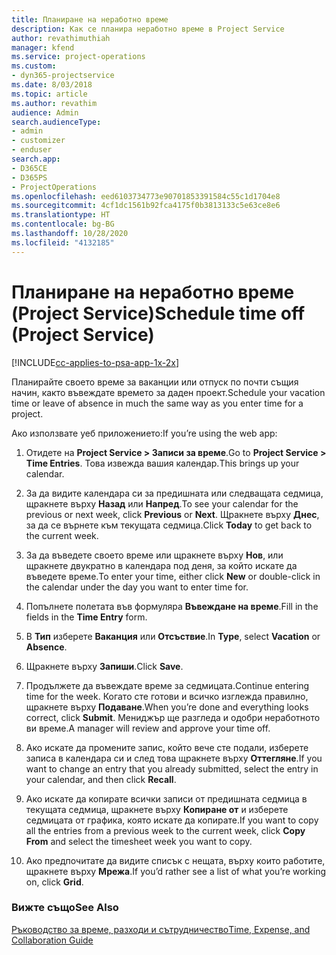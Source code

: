 ```yaml
---
title: Планиране на неработно време
description: Как се планира неработно време в Project Service
author: revathimuthiah
manager: kfend
ms.service: project-operations
ms.custom:
- dyn365-projectservice
ms.date: 8/03/2018
ms.topic: article
ms.author: revathim
audience: Admin
search.audienceType:
- admin
- customizer
- enduser
search.app:
- D365CE
- D365PS
- ProjectOperations
ms.openlocfilehash: eed6103734773e90701853391584c55c1d1704e8
ms.sourcegitcommit: 4cf1dc1561b92fca4175f0b3813133c5e63ce8e6
ms.translationtype: HT
ms.contentlocale: bg-BG
ms.lasthandoff: 10/28/2020
ms.locfileid: "4132185"
---
```

# <a name="schedule-time-off-project-service"></a><span data-ttu-id="93c55-103">Планиране на неработно време (Project Service)</span><span class="sxs-lookup"><span data-stu-id="93c55-103">Schedule time off (Project Service)</span></span>

[!INCLUDE[cc-applies-to-psa-app-1x-2x](../includes/cc-applies-to-psa-app-1x-2x.md)]

<span data-ttu-id="93c55-104">Планирайте своето време за ваканции или отпуск по почти същия начин, както въвеждате времето за даден проект.</span><span class="sxs-lookup"><span data-stu-id="93c55-104">Schedule your vacation time or leave of absence in much the same way as you enter time for a project.</span></span>  
  
 <span data-ttu-id="93c55-105">Ако използвате уеб приложението:</span><span class="sxs-lookup"><span data-stu-id="93c55-105">If you’re using the web app:</span></span>  
  
1.  <span data-ttu-id="93c55-106">Отидете на **Project Service > Записи за време**.</span><span class="sxs-lookup"><span data-stu-id="93c55-106">Go to **Project Service > Time Entries**.</span></span> <span data-ttu-id="93c55-107">Това извежда вашия календар.</span><span class="sxs-lookup"><span data-stu-id="93c55-107">This brings up your calendar.</span></span>  
  
2.  <span data-ttu-id="93c55-108">За да видите календара си за предишната или следващата седмица, щракнете върху **Назад** или **Напред**.</span><span class="sxs-lookup"><span data-stu-id="93c55-108">To see your calendar for the previous or next week, click **Previous** or **Next**.</span></span> <span data-ttu-id="93c55-109">Щракнете върху **Днес**, за да се върнете към текущата седмица.</span><span class="sxs-lookup"><span data-stu-id="93c55-109">Click **Today** to get back to the current week.</span></span>  
  
3.  <span data-ttu-id="93c55-110">За да въведете своето време или щракнете върху **Нов**, или щракнете двукратно в календара под деня, за който искате да въведете време.</span><span class="sxs-lookup"><span data-stu-id="93c55-110">To enter your time, either click **New** or double-click in the calendar under the day you want to enter time for.</span></span>  
  
4.  <span data-ttu-id="93c55-111">Попълнете полетата във формуляра **Въвеждане на време**.</span><span class="sxs-lookup"><span data-stu-id="93c55-111">Fill in the fields in the **Time Entry** form.</span></span>  
  
5.  <span data-ttu-id="93c55-112">В **Тип** изберете **Ваканция** или **Отсъствие**.</span><span class="sxs-lookup"><span data-stu-id="93c55-112">In **Type**, select **Vacation** or **Absence**.</span></span>  
  
6.  <span data-ttu-id="93c55-113">Щракнете върху **Запиши**.</span><span class="sxs-lookup"><span data-stu-id="93c55-113">Click **Save**.</span></span>  
  
7.  <span data-ttu-id="93c55-114">Продължете да въвеждате време за седмицата.</span><span class="sxs-lookup"><span data-stu-id="93c55-114">Continue entering time for the week.</span></span> <span data-ttu-id="93c55-115">Когато сте готови и всичко изглежда правилно, щракнете върху **Подаване**.</span><span class="sxs-lookup"><span data-stu-id="93c55-115">When you’re done and everything looks correct, click **Submit**.</span></span> <span data-ttu-id="93c55-116">Мениджър ще разгледа и одобри неработното ви време.</span><span class="sxs-lookup"><span data-stu-id="93c55-116">A manager will review and approve your time off.</span></span>  
  
8.  <span data-ttu-id="93c55-117">Ако искате да промените запис, който вече сте подали, изберете записа в календара си и след това щракнете върху **Оттегляне**.</span><span class="sxs-lookup"><span data-stu-id="93c55-117">If you want to change an entry that you already submitted, select the entry in your calendar, and then click **Recall**.</span></span>  
  
9. <span data-ttu-id="93c55-118">Ако искате да копирате всички записи от предишната седмица в текущата седмица, щракнете върху **Копиране от** и изберете седмицата от графика, която искате да копирате.</span><span class="sxs-lookup"><span data-stu-id="93c55-118">If you want to copy all the entries from a previous week to the current week, click **Copy From** and select the timesheet week you want to copy.</span></span>  
  
10. <span data-ttu-id="93c55-119">Ако предпочитате да видите списък с нещата, върху които работите, щракнете върху **Мрежа**.</span><span class="sxs-lookup"><span data-stu-id="93c55-119">If you’d rather see a list of what you’re working on, click **Grid**.</span></span>  
  
### <a name="see-also"></a><span data-ttu-id="93c55-120">Вижте също</span><span class="sxs-lookup"><span data-stu-id="93c55-120">See Also</span></span>  
 [<span data-ttu-id="93c55-121">Ръководство за време, разходи и сътрудничество</span><span class="sxs-lookup"><span data-stu-id="93c55-121">Time, Expense, and Collaboration Guide</span></span>](../psa/time-expense-collaboration-guide.md)
